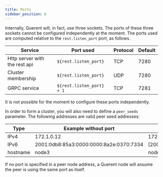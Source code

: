 ```yaml
---
title: Ports
sidebar_position: 6
---
```


Internally, Querent will, in fact, use three sockets. The ports of these three sockets
cannot be configured independently at the moment.
The ports used are computed relative to the `rest.listen_port` port, as follows.

| Service                       | Port used                 | Protocol |  Default  |
|-------------------------------|---------------------------|----------|-----------|
| Http server with the rest api | `${rest.listen_port}`     |   TCP    | 7280      |
| Cluster membership            | `${rest.listen_port}`     |   UDP    | 7280      |
| GRPC service                  | `${rest.listen_port} + 1` |   TCP    | 7281      |

It is not possible for the moment to configure these ports independently.

In order to form a cluster, you will also need to define a `peer_seeds` parameter.
The following addresses are valid peer seed addresses:

| Type | Example without port | Example with port         |
|--------------|--------------|---------------------------|
| IPv4         | 172.1.0.12   | 172.1.0.12:7180           |
| IPv6         | 2001:0db8:85a3:0000:0000:8a2e:0370:7334  | [2001:0db8:85a3:0000:0000:8a2e:0370:7334:7180]:7280 |
| hostname     | node3        | node3:7180                |

If no port is specified in a peer node address, a Querent node will assume the peer is using the same port as itself.
